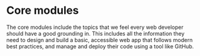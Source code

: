 # Core modules

The core modules include the topics that we feel every web developer should have a good grounding in. This includes all the information they need to design and build a basic, accessible web app that follows modern best practices, and manage and deploy their code using a tool like GitHub.